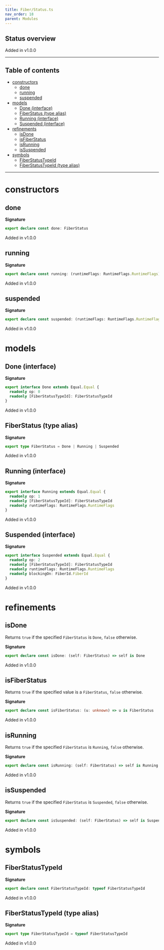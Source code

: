 ```yaml
---
title: Fiber/Status.ts
nav_order: 18
parent: Modules
---
```


## Status overview

Added in v1.0.0

---

<h2 class="text-delta">Table of contents</h2>

- [constructors](#constructors)
  - [done](#done)
  - [running](#running)
  - [suspended](#suspended)
- [models](#models)
  - [Done (interface)](#done-interface)
  - [FiberStatus (type alias)](#fiberstatus-type-alias)
  - [Running (interface)](#running-interface)
  - [Suspended (interface)](#suspended-interface)
- [refinements](#refinements)
  - [isDone](#isdone)
  - [isFiberStatus](#isfiberstatus)
  - [isRunning](#isrunning)
  - [isSuspended](#issuspended)
- [symbols](#symbols)
  - [FiberStatusTypeId](#fiberstatustypeid)
  - [FiberStatusTypeId (type alias)](#fiberstatustypeid-type-alias)

---

# constructors

## done

**Signature**

```ts
export declare const done: FiberStatus
```

Added in v1.0.0

## running

**Signature**

```ts
export declare const running: (runtimeFlags: RuntimeFlags.RuntimeFlags) => FiberStatus
```

Added in v1.0.0

## suspended

**Signature**

```ts
export declare const suspended: (runtimeFlags: RuntimeFlags.RuntimeFlags, blockingOn: FiberId.FiberId) => FiberStatus
```

Added in v1.0.0

# models

## Done (interface)

**Signature**

```ts
export interface Done extends Equal.Equal {
  readonly op: 0
  readonly [FiberStatusTypeId]: FiberStatusTypeId
}
```

Added in v1.0.0

## FiberStatus (type alias)

**Signature**

```ts
export type FiberStatus = Done | Running | Suspended
```

Added in v1.0.0

## Running (interface)

**Signature**

```ts
export interface Running extends Equal.Equal {
  readonly op: 1
  readonly [FiberStatusTypeId]: FiberStatusTypeId
  readonly runtimeFlags: RuntimeFlags.RuntimeFlags
}
```

Added in v1.0.0

## Suspended (interface)

**Signature**

```ts
export interface Suspended extends Equal.Equal {
  readonly op: 2
  readonly [FiberStatusTypeId]: FiberStatusTypeId
  readonly runtimeFlags: RuntimeFlags.RuntimeFlags
  readonly blockingOn: FiberId.FiberId
}
```

Added in v1.0.0

# refinements

## isDone

Returns `true` if the specified `FiberStatus` is `Done`, `false` otherwise.

**Signature**

```ts
export declare const isDone: (self: FiberStatus) => self is Done
```

Added in v1.0.0

## isFiberStatus

Returns `true` if the specified value is a `FiberStatus`, `false` otherwise.

**Signature**

```ts
export declare const isFiberStatus: (u: unknown) => u is FiberStatus
```

Added in v1.0.0

## isRunning

Returns `true` if the specified `FiberStatus` is `Running`, `false`
otherwise.

**Signature**

```ts
export declare const isRunning: (self: FiberStatus) => self is Running
```

Added in v1.0.0

## isSuspended

Returns `true` if the specified `FiberStatus` is `Suspended`, `false`
otherwise.

**Signature**

```ts
export declare const isSuspended: (self: FiberStatus) => self is Suspended
```

Added in v1.0.0

# symbols

## FiberStatusTypeId

**Signature**

```ts
export declare const FiberStatusTypeId: typeof FiberStatusTypeId
```

Added in v1.0.0

## FiberStatusTypeId (type alias)

**Signature**

```ts
export type FiberStatusTypeId = typeof FiberStatusTypeId
```

Added in v1.0.0
